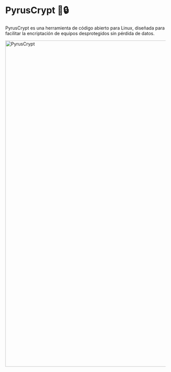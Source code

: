 # PyrusCrypt 🐲🔒
PyrusCrypt es una herramienta de código abierto para Linux, diseñada para facilitar la encriptación de equipos desprotegidos sin pérdida de datos.

<img width="1536" height="1024" alt="PyrusCrypt" src="https://github.com/user-attachments/assets/9987bf5e-f2fd-4f87-a4cb-16e1afe61b6a" />

